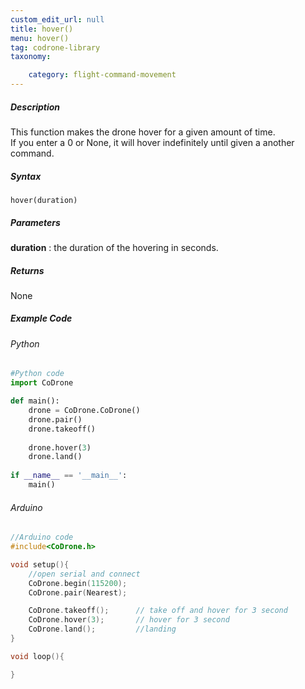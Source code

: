 ```yaml
---
custom_edit_url: null
title: hover()
menu: hover()
tag: codrone-library
taxonomy:

	category: flight-command-movement
---
```


##### Description

This function makes the drone hover for a given amount of time. <br />
If you enter a 0 or None, it will hover indefinitely until given a another command.

##### Syntax
```hover(duration)```

##### Parameters

**duration** : the duration of the hovering in seconds.<br />

##### Returns

None

##### Example Code
###### Python
```python
#Python code
import CoDrone

def main():
	drone = CoDrone.CoDrone()
	drone.pair()
	drone.takeoff()
	
	drone.hover(3)
	drone.land()
	
if __name__ == '__main__':
	main()


```
###### Arduino
```c
//Arduino code
#include<CoDrone.h>

void setup(){
	//open serial and connect
	CoDrone.begin(115200);
	CoDrone.pair(Nearest);

	CoDrone.takeoff();		// take off and hover for 3 second
	CoDrone.hover(3);		// hover for 3 second
	CoDrone.land();			//landing	
}

void loop(){

}

```